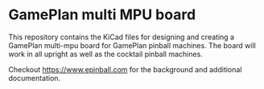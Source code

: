 # GamePlan multi MPU board
This repository contains the KiCad files for designing and creating a GamePlan multi-mpu board for GamePlan pinball machines. The board will work in all upright as well as the cocktail pinball machines.

Checkout https://www.epinball.com for the background and additional documentation.
